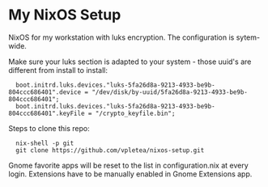 # My NixOS Setup
  NixOS for my workstation with luks encryption. The configuration is sytem-wide. 
    
  Make sure your luks section is adapted to your system - those uuid's are different from install to install:

      boot.initrd.luks.devices."luks-5fa26d8a-9213-4933-be9b-804ccc686401".device = "/dev/disk/by-uuid/5fa26d8a-9213-4933-be9b-804ccc686401";
      boot.initrd.luks.devices."luks-5fa26d8a-9213-4933-be9b-804ccc686401".keyFile = "/crypto_keyfile.bin";
      
  Steps to clone this repo:
  
      nix-shell -p git
      git clone https://github.com/vpletea/nixos-setup.git
  
  Gnome favorite apps will be reset to the list in configuration.nix at every login. Extensions have to be manually enabled in Gnome Extensions app.
